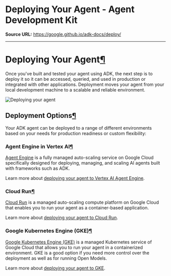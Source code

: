 # Deploying Your Agent - Agent Development Kit

**Source URL:** https://google.github.io/adk-docs/deploy/

---

# Deploying Your Agent[¶](#deploying-your-agent "Permanent link")

Once you've built and tested your agent using ADK,
the next step is to deploy it so it can be accessed, queried, and used in
production or integrated with other applications. Deployment moves your agent
from your local development machine to a scalable and reliable environment.

![Deploying your agent](../assets/deploy-agent.png)

## Deployment Options[¶](#deployment-options "Permanent link")

Your ADK agent can be deployed to a range of different environments based
on your needs for production readiness or custom flexibility:

### Agent Engine in Vertex AI[¶](#agent-engine-in-vertex-ai "Permanent link")

[Agent Engine](agent-engine/) is a fully managed auto-scaling service on Google Cloud
specifically designed for deploying, managing, and scaling AI agents built with
frameworks such as ADK.

Learn more about [deploying your agent to Vertex AI Agent Engine](agent-engine/).

### Cloud Run[¶](#cloud-run "Permanent link")

[Cloud Run](https://cloud.google.com/run) is a managed auto-scaling compute platform on
Google Cloud that enables you to run your agent as a container-based
application.

Learn more about [deploying your agent to Cloud Run](cloud-run/).

### Google Kubernetes Engine (GKE)[¶](#google-kubernetes-engine-gke "Permanent link")

[Google Kubernetes Engine (GKE)](https://cloud.google.com/kubernetes-engine) is a managed
Kubernetes service of Google Cloud that allows you to run your agent in a containerized
environment. GKE is a good option if you need more control over the deployment as well as
for running Open Models.

Learn more about [deploying your agent to GKE](gke/).